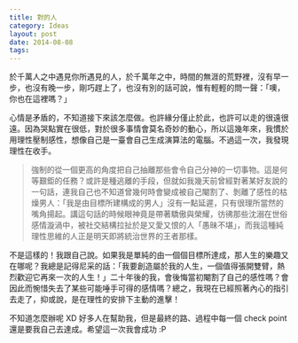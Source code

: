 ```yaml
---
title: 對的人
category: Ideas
layout: post
date: 2014-08-08
tags:
---
```

於千萬人之中遇見你所遇見的人，於千萬年之中，時間的無涯的荒野裡，沒有早一步，也沒有晚一步，剛巧趕上了，也沒有別的話可說，惟有輕輕的問一聲：「噢，你也在這裡嗎？」

心情是矛盾的，不知道接下來該怎麼做。也許緣分僅止於此，也許可以走的很遠很遠。因為哭點實在很低，對於很多事情會莫名奇妙的動心，所以這幾年來，我慣於用理性壓制感性，想像自己是一臺會自己生成演算法的電腦。不過這一次，我發現理性在收手。

> 強制的從一個更高的角度把自己抽離那些會令自己分神的一切事物。這是何等艱鉅的任務？或許是種逃離的手段，但就如我幾天前曾經對著某好友說的一句話，連我自己也不知道曾幾何時會變成被自己閹割了、剝離了感性的枯燥男人：「我是由目標所建構成的男人」沒有一點延遲，只有很理所當然的嘴角揚起。講這句話的時候眼神竟是帶著驕傲與榮耀，彷彿那些沈溺在世俗感情漩渦中，被社交結構拉扯於是又愛又恨的人「愚昧不堪」，而我這種純理性思維的人正是明天即將統治世界的王者那樣。

不是這樣的！我跟自己說。如果我是單純的由一個個目標所達成，那人生的樂趣又在哪呢？我總是記得尼采的話：「我要創造屬於我的人生，一個值得張開雙臂，熱烈歡迎它再來一次的人生！」二十年後的我，會後悔當初閹割了自己的感性嗎？會因此而惋惜失去了某些可能唾手可得的感情嗎？總之，我現在已經照著內心的指引去走了，抑或說，是在理性的安排下主動的進擊！

不知道怎麼辦呢 XD 好多人在幫助我，但是最終的路、過程中每一個 check point 還是要我自己去達成。希望這一次我會成功 :P